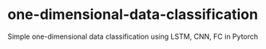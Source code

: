 # one-dimensional-data-classification
Simple one-dimensional data classification using LSTM, CNN, FC in Pytorch

